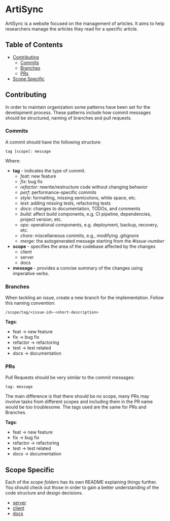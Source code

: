 # ArtiSync

ArtiSync is a website focused on the management of articles. It aims to help
researchers manage the articles they read for a specific article.

## Table of Contents

- [Contributing](#contributing)
  - [Commits](#commits)
  - [Branches](#branches)
  - [PRs](#prs)
- [Scope Specific](#scope-specific)

## Contributing

In order to maintain organization some patterns have been set for the
development process. These patterns include how commit messages should be
structured, naming of branches and pull requests.

### Commits

A commit should have the following structure:

```
tag [scope]: message
```

Where:

- **tag** - indicates the type of commit.
  - _feat_: new feature
  - _fix_: bug fix
  - _refactor_: rewrite/restructure code without changing behavior
  - _perf_: performance-specific commits
  - _style_: formatting, missing semicolons, white space, etc.
  - _test_: adding missing tests, refactoring tests
  - _docs_: changes to documentation, TODOs, and comments
  - _build_: affect build components, e.g. CI pipeline, dependencies, project
    version, etc.
  - _ops_: operational components, e.g. deployment, backup, recovery, etc.
  - _chore_: miscellaneous commits, e.g., modifying .gitignore
  - _merge_: the autogenerated message starting from the _#issue-number_
- **scope** - specifies the area of the codebase affected by the changes
  - client
  - server
  - docs
- **message** - provides a concise summary of the changes using imperative
  verbs.

### Branches

When tackling an issue, create a new branch for the implementation. Follow this
naming convention:

```
/scope/tag/<issue-id>-<short-description>
```

**Tags**:

- feat -> new feature
- fix -> bug fix
- refactor -> refactoring
- test -> test related
- docs -> documentation

### PRs

Pull Requests should be very similar to the commit messages:

```
tag: message
```

The main difference is that there should be no scope, many PRs may involve tasks
from different scopes and including them in the PR name would be too
troublesome. The tags used are the same for PRs and Branches.

**Tags**:

- feat -> new feature
- fix -> bug fix
- refactor -> refactoring
- test -> test related
- docs -> documentation

## Scope Specific

Each of the _scope folders_ has its own README explaining things further. You
should check out those in order to gain a better understanding of the code
structure and design decisions.

- [server](https://github.com/lutzzdias/artisync/tree/main/server)
- [client](https://github.com/lutzzdias/artisync/tree/main/client)
- [docs](https://github.com/lutzzdias/artisync/tree/main/docs)
